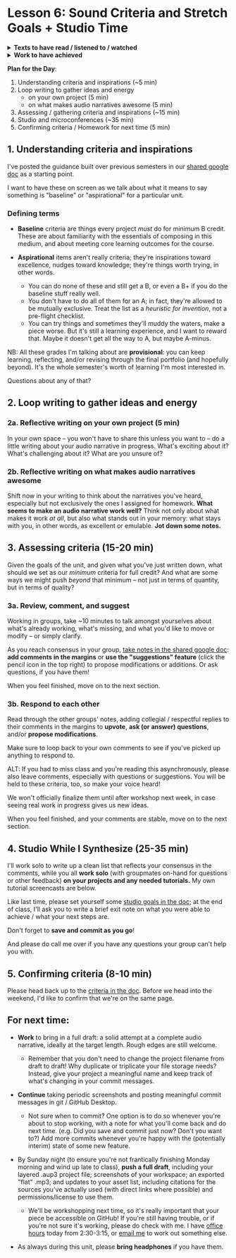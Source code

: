 
# Lesson 6: Sound Criteria and Stretch Goals + Studio Time

<section class="prereqs">
    <details><summary><strong>Texts to have read / listened to / watched</strong></summary>
        <ul>
            <li>The audio resources linked from our course site, i.e. <a href="../resources#sounds-and-music">free and licensed sounds and music</a> and/or <a href="../resources#audio-editing--soundwriting">soundwriting advice and examples</a> </li>
        </ul>
    </details>
    <details><summary><strong>Work to have achieved</strong></summary>
        <ul>
            <li>At least two sound assets in Audacity as part of a <em>soundscape preview</em>, pushed to GitHub: modular .aup3 file, screenshot, updated list of assets, and a brief text description, plus a "flattened" mp3 export.</li>
        </ul>
    </details>
</section>


**Plan for the Day**:
<!-- Should we do a name game?? Only if everyone's here. -->

1. Understanding criteria and inspirations (~5 min)
2. Loop writing to gather ideas and energy
    - on your own project (5 min)
    - on what makes audio narratives awesome (5 min)
3. Assessing / gathering criteria and inspirations (~15 min)
4. Studio and microconferences (~35 min)
5. Confirming criteria / Homework for next time (5 min)





## 1. Understanding criteria and inspirations

I've posted the guidance built over previous semesters in our [shared google doc](http://bit.ly/cdm{{site.course.slugterm}}-notes#heading=h.60bsoubbjus7) as a starting point.

I want to have these on screen as we talk about what it means to say something is "baseline" or "aspirational" for a particular unit.

### Defining terms

* **Baseline** criteria are things every project _must_ do for minimum B credit. These are about familiarity with the essentials of composing in this medium, and about meeting core learning outcomes for the course.

* **Aspirational** items aren't really criteria; they're inspirations toward excellence, nudges toward knowledge; they're things worth trying, in other words.
  * You can do none of these and still get a B, or even a B+ if you do the baseline stuff really well.
  * You don't have to do all of them for an A; in fact, they're allowed to be mutually exclusive. Treat the list as a _heuristic for invention_, not a pre-flight checklist.
  * You can try things and sometimes they'll muddy the waters, make a piece worse. But it's still a learning experience, and I want to reward that. Maybe it doesn't get all the way to A, but maybe A-minus.

<div class="alert alert-info">NB: All these grades I'm talking about are  <strong>provisional</strong>: you can keep learning, reflecting, and/or revising through the final portfolio (and hopefully beyond). It's the whole semester's worth of learning I'm most interested in.</div>

Questions about any of that?

## 2. Loop writing to gather ideas and energy

### 2a. Reflective writing on your own project (5 min)

<div class="alert alert-success">
In your own space – you won't have to share this unless you want to – do a little writing about your audio narrative in progress. What's exciting about it? What's challenging about it? What are you unsure of?
</div>

### 2b. Reflective writing on what makes audio narratives awesome

<div class="alert alert-success">
Shift now in your writing to think about the narratives you've heard, especially but not exclusively the ones I assigned for homework. <strong>What seems to make an audio narrative work well?</strong> Think not only about what makes it work <em>at all</em>, but also what stands out in your memory: what stays with you, in other words, as excellent or emulable. <strong>Jot down some notes.</strong>
</div>

## 3. Assessing criteria (15-20 min)

Given the goals of the unit, and given what you've just written down, what should we set as our _minimum_ criteria for full credit? And what are some ways we might push _beyond_ that minimum – not just in terms of quantity, but in terms of quality?

<!-- That is, <strong>I really want you to see the aspirational ideas as a chance to stretch yourselves and your skills, not just to do more of the same.</strong> Think about what would be new and potentially exciting, but not required for everyone. -->

### 3a. Review, comment, and suggest

<div class="alert alert-success">
<p>Working in groups, take ~10 minutes to talk amongst yourselves about what's already working, what's missing, and what you'd like to move or modify – or simply clarify.</p>

<p>As you reach consensus in your group, <a href="http://bit.ly/cdm{{site.course.slugterm}}-notes#heading=h.fm35x8h3g1bq">take notes in the shared google doc</a>: <strong>add comments in the margins</strong> or <strong>use the "suggestions" feature</strong> (click the pencil icon in the top right) to propose modifications or additions. Or ask questions, if you have them!</p>
</div>

When you feel finished, move on to the next section.


### 3b. Respond to each other
Read through the other groups' notes, adding collegial / respectful replies to their comments in the margins to **upvote**, **ask (or answer) questions**, and/or **propose modifications**.

Make sure to loop back to your own comments to see if you've picked up anything to respond to.

<div class="alert alert-warning">
<p>ALT: If you had to miss class and you're reading this asynchronously, please also leave comments, especially with questions or suggestions. You will be held to these criteria, too, so make your voice heard!</p>

<p>We won't officially finalize them until after workshop next week, in case seeing real work in progress gives us new ideas.</p>
</div>

When you feel finished, and your comments are stable, move on to the next section.

## 4. Studio While I Synthesize (25-35 min)

I'll work solo to write up a clean list that reflects your consensus in the comments, while you all **work solo** (with groupmates on-hand for questions or other feedback) **on your projects and any needed tutorials.** My own tutorial screencasts are below.

<div class="alert alert-success">Like last time, please set yourself some <a href="http://bit.ly/cdm{{site.course.slugterm}}-notes#heading=h.xjrqmcq3qiq2">studio goals in the doc</a>; at the end of class, I'll ask you to write a brief exit note on what you were able to achieve / what your next steps are.</div>

Don't forget to **save and commit as you go**!

And please do call me over if you have any questions your group can't help you with.



## 5. Confirming criteria (8-10 min)
Please head back up to the [criteria in the doc](http://bit.ly/cdm{{site.course.slugterm}}-notes#heading=h.a7m7rjwmokeg). Before we head into the weekend, I'd like to confirm that we're on the same page.



## For next time:

* **Work** to bring in a full draft: a solid attempt at a complete audio narrative, ideally at the target length. Rough edges are still welcome.
  - Remember that <span class="alert-warning">you don't need to change the project filename from draft to draft!</span> Why duplicate or triplicate your file storage needs? Instead, give your project a meaningful name and keep track of what's changing in your commit messages.

* **Continue** taking periodic screenshots and posting meaningful commit messages in git / GitHub Desktop.
  - Not sure when to commit? One option is to do so whenever you're about to stop working, with a note for what you'll come back and do next time. (e.g. Did you save and commit just now? Don't you want to?) Add more commits whenever you're happy with the (potentially interim) state of some new feature.

* By Sunday night (to ensure you're not frantically finishing Monday morning and wind up late to class), **push a full draft**, including your layered .aup3 project file; screenshots of your workspace; an exported "flat" .mp3; and updates to your asset list, including citations for the sources you've actually used (with direct links where possible) and permissions/license to use them.
  - We'll be workshopping next time, so it's really important that your piece be accessible on GitHub! If you're still having trouble, or if you're not sure it's working, please do check with me. I have [office hours]({{site.github_url}}/office) today from 2:30-3:15, or [email me](mailto:millerb@pitt.edu) to work out something else.

* As always during this unit, please **bring headphones** if you have them.
